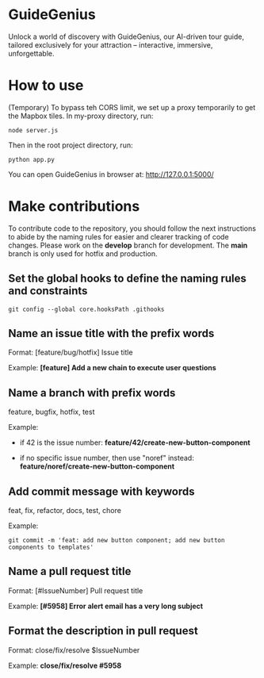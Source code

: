 # GuideGenius
Unlock a world of discovery with GuideGenius, our AI-driven tour guide, tailored exclusively for your attraction – interactive, immersive, unforgettable.

# How to use
(Temporary) To bypass teh CORS limit, we set up a proxy temporarily to get the Mapbox tiles. In my-proxy directory, run:
```
node server.js
```
Then in the root project directory, run:
```
python app.py
```
You can open GuideGenius in browser at: http://127.0.0.1:5000/

# Make contributions
To contribute code to the repository, you should follow the next instructions to abide by the naming rules for easier and clearer tracking of code changes. Please work on the **develop** branch for development. The **main** branch is only used for hotfix and production.

## Set the global hooks to define the naming rules and constraints
```
git config --global core.hooksPath .githooks
```

## Name an issue title with the prefix words
Format: [feature/bug/hotfix] Issue title

Example: **[feature] Add a new chain to execute user questions**

## Name a branch with prefix words
feature, bugfix, hotfix, test

Example:

- if 42 is the issue number: **feature/42/create-new-button-component**

- if no specific issue number, then use "noref" instead: **feature/noref/create-new-button-component**

## Add commit message with keywords
feat, fix, refactor, docs, test, chore

Example:
```
git commit -m 'feat: add new button component; add new button components to templates'
```

## Name a pull request title
Format: [#IssueNumber] Pull request title

Example: **[#5958] Error alert email has a very long subject**

## Format the description in pull request
Format: close/fix/resolve $IssueNumber

Example: **close/fix/resolve #5958**
